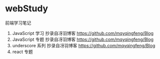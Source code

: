 # webStudy

前端学习笔记

1. JavaScript 学习 抄录自冴羽博客
   https://github.com/mqyqingfeng/Blog
2. JavaScript 专题 抄录自冴羽博客
   https://github.com/mqyqingfeng/Blog
3. underscore 系列 抄录自冴羽博客
   https://github.com/mqyqingfeng/Blog
4. react 专题
